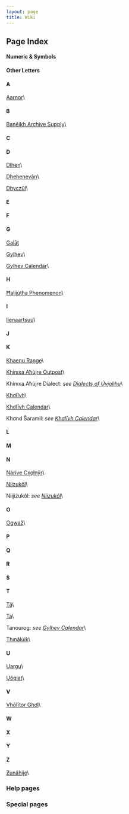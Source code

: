 ```yaml
---
layout: page
title: Wiki
---
```


## Page Index

#### Numeric & Symbols

#### Other Letters

#### A
[Aarnor](wiki/aarnor)\

#### B
[Banēikh Archive Supply](/wiki/baneikh)\

#### C

#### D
[Dlhen](wiki/dlhen)\

[Dhehenevârı](wiki/dhehenevari)\

[Dhyczûl](wiki/dhyczul)\

#### E

#### F

#### G
[Galāt](/wiki/galat)

[Gylhev](wiki/gylhev)\

[Gylhev Calendar](wiki/gylhev_calendar)\

#### H
[Ħaliįu̇tha Phenomenon](wiki/haliiutha)\

#### I
[Iienaartsuu](wiki/iienaartsuu)\

#### J

#### K
[Khaenu Range](/wiki/khaenu)\

[Khinıxa Aħu̇įre Outpost](/wiki/khinixa_ahuire_outpost)\

Khinıxa Aħu̇įre Dialect: *see [Dialects of U̇vįolıhu](/wiki/dialects_uviolihu)*\

[Khơlīvh](/wiki/kholivh)\

[Khơlīvh Calendar](/wiki/kholivh_calendar)\

Khơnd Šaramil: *see [Khơlīvh Calendar](/wiki/kholivh_calendar)*\

#### L

#### M

#### N
[Nàrive Cxǫłnÿr](/wiki/narive_cxolnyr)\

[Niizukôl](/wiki/niizukol)\

Niiįiźukôl: *see [Niizukôl](/wiki/niizukol)*\

#### O
[Ogwaž](/wiki/ogwaz)\

#### P

#### Q

#### R

#### S

#### T
[Tã](/wiki/tã)\

[Ta](/wiki/ta)\

Tanourog: *see [Gylhev Calendar](/wiki/gylhev_calendar)*\

[Thınâlu̇ik](/wiki/thinaluik)\

#### U
[Uargu](/wiki/uargu)\

[Ų̇ôgiat](/wiki/uogiat)\

#### V
[Vhōlītor Ghơl](/wiki/vholitor_ghol)\

#### W

#### X

#### Y

#### Z
[Ƶunâhiįe](/wiki/zunahiie)\

### Help pages

### Special pages
